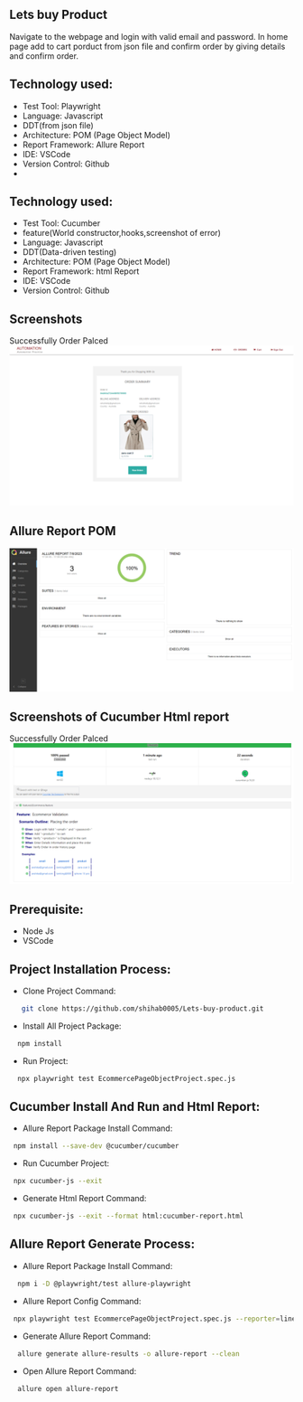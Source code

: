 ## Lets buy Product

Navigate to the  webpage and login with valid email and password. In home page add to cart porduct from json file and confirm order by giving details
and confirm order.

## Technology used:
  - Test Tool: Playwright
  - Language: Javascript
  - DDT(from json file)
  - Architecture: POM (Page Object Model)
  - Report Framework: Allure Report
  - IDE: VSCode
  - Version Control: Github
  - 
## Technology used:
  - Test Tool: Cucumber
  - feature(World constructor,hooks,screenshot of error)
  - Language: Javascript
  - DDT(Data-driven testing)
  - Architecture: POM (Page Object Model)
  - Report Framework: html Report
  - IDE: VSCode
  - Version Control: Github 

## Screenshots 
Successfully Order Palced
![App Screenshot](https://github.com/shihab0005/Lets-buy-product/blob/main/features/Screenshot/PomOut.png?raw=true)

## Allure Report POM
![App Screenshot](https://github.com/shihab0005/Lets-buy-product/blob/main/features/Screenshot/allur.PNG?raw=true)

## Screenshots of Cucumber Html report 
Successfully Order Palced
![App Screenshot](https://github.com/shihab0005/Lets-buy-product/blob/main/features/Screenshot/htmlReport.PNG?raw=true)


## Prerequisite:
- Node Js
- VSCode
  
## Project Installation Process:

- Clone Project Command:
```bash
   git clone https://github.com/shihab0005/Lets-buy-product.git 
```
- Install All Project Package:
```bash
  npm install  
```
- Run Project:
```bash
  npx playwright test EcommercePageObjectProject.spec.js
```
## Cucumber Install And Run and Html Report:

- Allure Report Package Install Command:
```bash
 npm install --save-dev @cucumber/cucumber
```
- Run Cucumber Project:
```bash
 npx cucumber-js --exit
```
- Generate Html Report Command:
```bash
 npx cucumber-js --exit --format html:cucumber-report.html
```


## Allure Report Generate Process:

- Allure Report Package Install Command:
```bash
  npm i -D @playwright/test allure-playwright
```
- Allure Report Config Command:
```bash
 npx playwright test EcommercePageObjectProject.spec.js --reporter=line,allure-playwright  
```
- Generate Allure Report Command:
```bash
  allure generate allure-results -o allure-report --clean
```
- Open Allure Report Command:
```bash
  allure open allure-report
```




